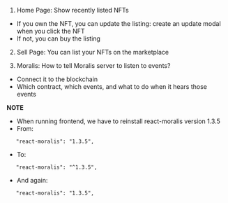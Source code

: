 1. Home Page:
   Show recently listed NFTs

- If you own the NFT, you can update the listing: create an update modal when you click the NFT
- If not, you can buy the listing

2. Sell Page:
   You can list your NFTs on the marketplace

3. Moralis: How to tell Moralis server to listen to events?

- Connect it to the blockchain
- Which contract, which events, and what to do when it hears those events

**NOTE**

- When running frontend, we have to reinstall react-moralis version 1.3.5
- From:

```
   "react-moralis": "1.3.5",
```

- To:

```
   "react-moralis": "^1.3.5",
```

- And again:

```
   "react-moralis": "1.3.5",
```
